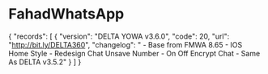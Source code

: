 # FahadWhatsApp
{   "records": [     {       "version": "DELTA YOWA v3.6.0",       "code": 20,       "url": "http://bit.ly/DELTA360",       "changelog": " - Base from FMWA 8.65 - IOS Home Style - Redesign Chat Unsave Number - On Off Encrypt Chat - Same As DELTA v3.5.2"     }   ] }
